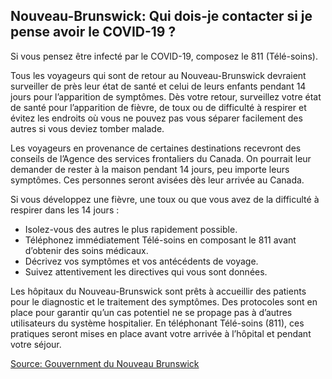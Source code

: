 ## Nouveau-Brunswick: Qui dois-je contacter si je pense avoir le COVID-19 ?

Si vous pensez être infecté par le COVID-19, composez le 811 (Télé-soins).

Tous les voyageurs qui sont de retour au Nouveau-Brunswick devraient surveiller de près leur état de santé et celui de leurs enfants pendant 14 jours pour l’apparition de symptômes. Dès votre retour, surveillez votre état de santé pour l’apparition de fièvre, de toux ou de difficulté à respirer et évitez les endroits où vous ne pouvez pas vous séparer facilement des autres si vous deviez tomber malade.

Les voyageurs en provenance de certaines destinations recevront des conseils de l’Agence des services frontaliers du Canada. On pourrait leur demander de rester à la maison pendant 14 jours, peu importe leurs symptômes. Ces personnes seront avisées dès leur arrivée au Canada.

Si vous développez une fièvre, une toux ou que vous avez de la difficulté à respirer dans les 14 jours :

- Isolez-vous des autres le plus rapidement possible.
- Téléphonez immédiatement Télé-soins en composant le 811 avant d’obtenir des soins médicaux.
- Décrivez vos symptômes et vos antécédents de voyage.
- Suivez attentivement les directives qui vous sont données.

Les hôpitaux du Nouveau-Brunswick sont prêts à accueillir des patients pour le diagnostic et le traitement des symptômes. Des protocoles sont en place pour garantir qu’un cas potentiel ne se propage pas à d’autres utilisateurs du système hospitalier. En téléphonant Télé-soins (811), ces pratiques seront mises en place avant votre arrivée à l’hôpital et pendant votre séjour.

[Source: Gouvernment du Nouveau Brunswick](https://www2.gnb.ca/content/gnb/fr/ministeres/bmhc/maladies_transmissibles/content/maladies_respiratoires/coronavirus.html)
